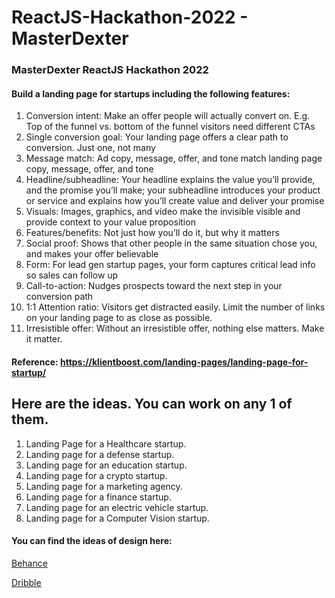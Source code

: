 # ReactJS-Hackathon-2022 - MasterDexter

### MasterDexter ReactJS Hackathon 2022

#### Build a landing page for startups including the following features:

1. Conversion intent: Make an offer people will actually convert on. E.g. Top of the funnel vs. bottom of the funnel visitors need different CTAs
2. Single conversion goal: Your landing page offers a clear path to conversion. Just one, not many 
3. Message match: Ad copy, message, offer, and tone match landing page copy, message, offer, and tone 
4. Headline/subheadline: Your headline explains the value you’ll provide, and the promise you’ll make; your subheadline introduces your product or service and explains how you’ll create value and deliver your promise
5. Visuals: Images, graphics, and video make the invisible visible and provide context to your value proposition
6. Features/benefits: Not just how you’ll do it, but why it matters
7. Social proof: Shows that other people in the same situation chose you, and makes your offer believable
8. Form: For lead gen startup pages, your form captures critical lead info so sales can follow up
9. Call-to-action: Nudges prospects toward the next step in your conversion path
10. 1:1 Attention ratio: Visitors get distracted easily. Limit the number of links on your landing page to as close as possible. 
11. Irresistible offer: Without an irresistible offer, nothing else matters. Make it matter. 


#### Reference: https://klientboost.com/landing-pages/landing-page-for-startup/


## Here are the ideas. You can work on any 1 of them.

1. Landing Page for a Healthcare startup.
2. Landing page for a defense startup.
3. Landing page for an education startup.
4. Landing page for a crypto startup.
5. Landing page for a marketing agency.
6. Landing page for a finance startup.
7. Landing page for an electric vehicle startup.
8. Landing page for a Computer Vision startup.

#### You can find the ideas of design here:

<a href="https://www.behance.net/">Behance</a>

<a href="https://dribbble.com/search">Dribble</a>


